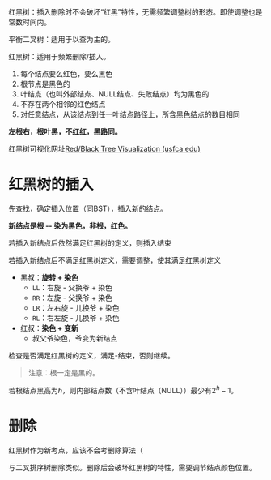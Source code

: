 红黑树：插入删除时不会破坏“红黑”特性，无需频繁调整树的形态。即使调整也是常数时间内。

平衡二叉树：适用于以查为主的。

红黑树：适用于频繁删除/插入。



1. 每个结点要么红色，要么黑色
2. 根节点是黑色的
3. 叶结点（也叫外部结点、NULL结点、失败结点）均为黑色的
4. 不存在两个相邻的红色结点
5. 对任意结点，从该结点到任一叶结点路径上，所含黑色结点的数目相同



**左根右，根叶黑，不红红，黑路同。**



红黑树可视化网址[Red/Black Tree Visualization (usfca.edu)](https://www.cs.usfca.edu/~galles/visualization/RedBlack.html)

# 红黑树的插入

先查找，确定插入位置（同BST），插入新的结点。

**新结点是根 -- 染为黑色，非根，红色。**

若插入新结点后依然满足红黑树的定义，则插入结束

若插入新结点后不满足红黑树定义，需要调整，使其满足红黑树定义



- 黑叔：**旋转 + 染色**
  - `LL`：右旋 - 父换爷 + 染色
  - `RR`：左旋 - 父换爷 + 染色
  - `LR`：左右旋 - 儿换爷 + 染色
  - `RL`：右左旋 - 儿换爷 + 染色
- 红叔：**染色 + 变新**
  - 叔父爷染色，爷变为新结点

检查是否满足红黑树的定义，满足-结束，否则继续。

> 注意：根一定是黑的。





若根结点黑高为$h$，则内部结点数（不含叶结点（NULL））最少有$2^h -1$。



# 删除

红黑树作为新考点，应该不会考删除算法（

与二叉排序树删除类似。删除后会破坏红黑树的特性，需要调节结点颜色位置。





